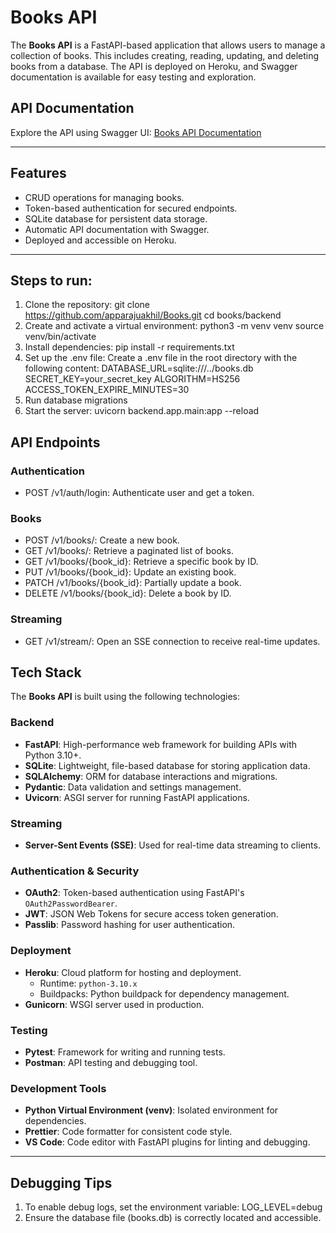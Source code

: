 # Books API

The **Books API** is a FastAPI-based application that allows users to manage a collection of books. This includes creating, reading, updating, and deleting books from a database. The API is deployed on Heroku, and Swagger documentation is available for easy testing and exploration.

## API Documentation

Explore the API using Swagger UI:  [Books API Documentation](https://booksbackend-7f60395de01c.herokuapp.com/docs)

---

## Features

- CRUD operations for managing books.
- Token-based authentication for secured endpoints.
- SQLite database for persistent data storage.
- Automatic API documentation with Swagger.
- Deployed and accessible on Heroku.

---

## Steps to run:

1. Clone the repository:
   git clone https://github.com/apparajuakhil/Books.git
   cd books/backend
2. Create and activate a virtual environment:
   python3 -m venv venv
   source venv/bin/activate
3. Install dependencies:
   pip install -r requirements.txt
4. Set up the .env file: Create a .env file in the root directory with the following content:
   DATABASE_URL=sqlite:///../books.db
   SECRET_KEY=your_secret_key
   ALGORITHM=HS256
   ACCESS_TOKEN_EXPIRE_MINUTES=30
5. Run database migrations
6. Start the server:
   uvicorn backend.app.main:app --reload

## API Endpoints

### Authentication

- POST /v1/auth/login: Authenticate user and get a token.

### Books

- POST /v1/books/: Create a new book.
- GET /v1/books/: Retrieve a paginated list of books.
- GET /v1/books/{book_id}: Retrieve a specific book by ID.
- PUT /v1/books/{book_id}: Update an existing book.
- PATCH /v1/books/{book_id}: Partially update a book.
- DELETE /v1/books/{book_id}: Delete a book by ID.

### Streaming

- GET /v1/stream/: Open an SSE connection to receive real-time updates.

## Tech Stack

The **Books API** is built using the following technologies:

### Backend

- **FastAPI**: High-performance web framework for building APIs with Python 3.10+.
- **SQLite**: Lightweight, file-based database for storing application data.
- **SQLAlchemy**: ORM for database interactions and migrations.
- **Pydantic**: Data validation and settings management.
- **Uvicorn**: ASGI server for running FastAPI applications.

### Streaming

- **Server-Sent Events (SSE)**: Used for real-time data streaming to clients.

### Authentication & Security

- **OAuth2**: Token-based authentication using FastAPI's `OAuth2PasswordBearer`.
- **JWT**: JSON Web Tokens for secure access token generation.
- **Passlib**: Password hashing for user authentication.

### Deployment

- **Heroku**: Cloud platform for hosting and deployment.
  - Runtime: `python-3.10.x`
  - Buildpacks: Python buildpack for dependency management.
- **Gunicorn**: WSGI server used in production.

### Testing

- **Pytest**: Framework for writing and running tests.
- **Postman**: API testing and debugging tool.

### Development Tools

- **Python Virtual Environment (venv)**: Isolated environment for dependencies.
- **Prettier**: Code formatter for consistent code style.
- **VS Code**: Code editor with FastAPI plugins for linting and debugging.

---

## Debugging Tips

1. To enable debug logs, set the environment variable:
   LOG_LEVEL=debug
2. Ensure the database file (books.db) is correctly located and accessible.
